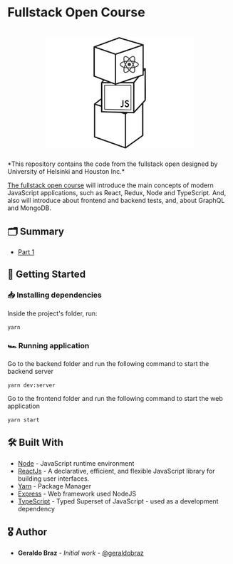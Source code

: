 # Fullstack Open Course
<h1 align="center"><img style="height: 250px; " src="./.github/download.svg"/></h1>
*This repository contains the code from the fullstack open designed by University of Helsinki and Houston Inc.*

[The fullstack open course](https://fullstackopen.com/en/) will introduce the main concepts of modern JavaScript applications, such as React, Redux, Node and TypeScript. And, also will introduce about frontend and backend tests, and, about GraphQL and MongoDB.

## 🗂 Summary
- [Part 1](https://fullstackopen.com/en/part1) 


## 🚀 Getting Started

### 📥 Installing dependencies

Inside the project's folder, run:

```
yarn
```

### 🏎 Running application
Go to the backend folder and run the following command to start the backend server
```
yarn dev:server
```

Go to the frontend folder and run the following command to start the web application
```
yarn start
```


## 🛠 Built With

* [Node](https://nodejs.org/) - JavaScript runtime environment
* [ReactJs](https://reactjs.org/) - A declarative, efficient, and flexible JavaScript library for building user interfaces.
* [Yarn](https://yarnpkg.com/) - Package Manager
* [Express](https://expressjs.com/) - Web framework used NodeJS
* [TypeScript](https://www.typescriptlang.org/) - Typed Superset of JavaScript - used as a development dependency

## 🎖 Author
* **Geraldo Braz** - *Initial work* - [@geraldobraz](https://github.com/geraldobraz)
